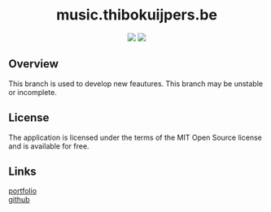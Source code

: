 
<div align="center">
  <h1>music.thibokuijpers.be</h1>
</div>

<div align="center">
  
  [![](https://img.shields.io/badge/license-mit-black?style=for-the-badge)](LICENSE.md)
![](https://img.shields.io/github/issues/Th1b0/music.thibokuijpers.be?style=for-the-badge)
</div>
  
## Overview
This branch is used to develop new feautures. This branch may be unstable or incomplete.

## License
The application is licensed under the terms of the MIT Open Source license and is available for free.
## Links
[portfolio](https://thibokuijpers.be)<br>
[github](https://github.com/Th1b0)
